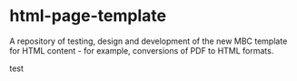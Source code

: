 # html-page-template
A repository of testing, design and development of the new MBC template for HTML content - for example, conversions of PDF to HTML formats. 

test
